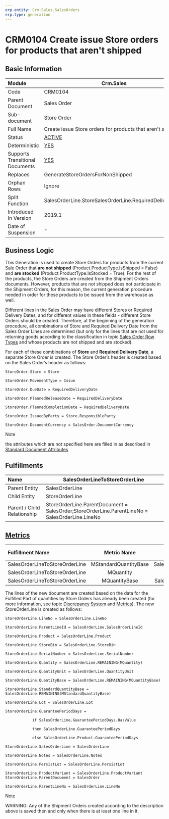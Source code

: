 ```yaml
---
erp.entity: Crm.Sales.SalesOrders
erp.type: generation
---
```


# CRM0104 Create issue Store orders for products that aren't shipped

## Basic Information

| Module                          | Crm.Sales                                                    |
| :------------------------------ | ------------------------------------------------------------ |
| Code                            | CRM0104                                                      |
| Parent Document                 | Sales Order                                                  |
| Sub-document                    | Store Order                                                  |
| Full Name                       | Create issue Store orders for products that aren't shipped   |
| Status                          | [ACTIVE](https://olddocs.erp.net/tech/generation-procedures-lifetime-stages-215777330.html) |
| Deterministic                   | [YES](https://olddocs.erp.net/tech/document-generation-and-transitional-documents-194314241.html) |
| Supports Transitional Documents | [YES](https://olddocs.erp.net/tech/document-generation-and-transitional-documents-194314241.html) |
| Replaces                        | GenerateStoreOrdersForNonShipped |
| Orphan Rows                     | Ignore                                                       |
| Split Function                  | SalesOrderLine.StoreSalesOrderLine.RequiredDeliveryDate      |
| Introduced In Version           | 2019.1                                                       |
| Date of Suspension              | -                                                            |

##  Business Logic

This Generation is used to create Store Orders for products from the current Sale Order that **are not shipped** (Product.ProductType.IsShipped = False) and **are stocked** (Product.ProductType.IsStocked = True). 
For the rest of the products, the Store Orders are created from the Shipment Orders documents. 
However, products that are not shipped does not participate in the Shipment Orders, for this reason, the current generation procedure needed in order for these products to be issued from the warehouse as well.

Different lines in the Sales Order may have different Stores or Required Delivery Dates, and for different values in these fields - different Store Orders should be created. 
Therefore, at the beginning of the generation procedure, all combinations of Store and Required Delivery Date from the Sales Order Lines are determined (but only for the lines that are not used for returning goods according to the classification in topic [Sales Order Row Types](https://enterpriseone.atlassian.net/wiki/spaces/techdoc/pages/82608171/Sales+Order+Row+Types) and whose products are not shipped and are stocked).

For each of these combinations of **Store** and **Required Delivery Date**, a separate Store Order is created. The Store Order’s header is created based on the Sales Order’s header as follows:

```
StoreOrder.Store = Store

StoreOrder.MovementType = Issue

StoreOrder.DueDate = RequiredDeliveryDate

StoreOrder.PlannedReleaseDate = RequiredDeliveryDate

StoreOrder.PlannedCompletionDate = RequiredDeliveryDate

StoreOrder.IssuedByParty = Store.ResponsibleParty

StoreOrder.DocumentCurrency = SalesOrder.DocumentCurrency
```

> [!Note]
> the attributes which are not specified here are filled in as described in [Standard Document Attributes](https://olddocs.erp.net/tech/standard-document-attributes-221773862.html)

## Fulfillments

| Name                        | SalesOrderLineToStoreOrderLine                               |
| :-------------------------- | ------------------------------------------------------------ |
| Parent Entity               | SalesOrderLine                                               |
| Child Entity                | StoreOrderLine                                               |
| Parent / Child Relationship | StoreOrderLine.ParentDocument = SalesOrder;StoreOrderLine.ParentLineNo = SalesOrderLine.LineNo |

## [Metrics](Metrics.md)

| Fulfillment Name               |      Metric Name      |              Measurement Unit               | Parent Value                        | Child Value                         | New Record |
| :----------------------------- | :-------------------: | :-----------------------------------------: | :---------------------------------- | :---------------------------------- | :--------- |
| SalesOrderLineToStoreOrderLine | MStandardQuantityBase | SalesOrderLine..Product.BaseMeasurementUnit | SalesOrderLine.StandardQuantityBase | StoreOrderLine.StandardQuantityBase | YES        |
| SalesOrderLineToStoreOrderLine |       MQuantity       |         SalesOrderLine.QuantityUnit         | SalesOrderLine.Quantity             | StoreOrderLine.Quantity             | NO         |
| SalesOrderLineToStoreOrderLine |     MQuantityBase     | SalesOrderLine.Product.BaseMeasurementUnit  | SalesOrderLine.QuantityBase         | StoreOrderLine.QuantityBase         | NO         |


The lines of the new document are created based on the data for the Fulfilled Part of quantities by Store Orders has already been created (for more information, see topic [Discrepancy System](https://enterpriseone.atlassian.net/wiki/spaces/techdoc/pages/22380546/Discrepancy+System) and [Metrics](metrics.md)). The new StoreOrderLine is created as follows:

```
StoreOrderLine.LineNo = SalesOrderLine.LineNo

StoreOrderLine.ParentLineId = SalesOrderLine.SalesOrderLineId

StoreOrderLine.Product = SalesOrderLine.Product

StoreOrderLine.StoreBin = SalesOrderLine.StoreBin

StoreOrderLine.SerialNumber = SalesOrderLine.SerialNumber

StoreOrderLine.Quantity = SalesOrderLine.REMAINING(MQuantity)

StoreOrderLine.QuantityUnit = SalesOrderLine.QuantityUnit

StoreOrderLine.QuantityBase = SalesOrderLine.REMAINING(MQuantityBase)

StoreOrderLine.StandardQuantityBase = SalesOrderLine.REMAINING(MStandardQuantityBase)

StoreOrderLine.Lot = SalesOrderLine.Lot

StoreOrderLine.GuaranteePeriodDays =

​            if SalesOrderLine.GuaranteePeriodDays.HasValue

​            then SalesOrderLine.GuaranteePeriodDays

​            else SalesOrderLine.Product.GuaranteePeriodDays

StoreOrderLine.SalesOrderLine = SalesOrderLine

StoreOrderLine.Notes = SalesOrderLine.Notes

StoreOrderLine.PersistLot = SalesOrderLine.PersistLot

StoreOrderLine.ProductVariant = SalesOrderLine.ProductVariant
StoreOrderLine.ParentDocument = SalesOrder

StoreOrderLine.ParentLineNo = SalesOrderLine.LineNo
```

> [!Note] 
> WARNING: Any of the Shipment Orders created according to the description above is saved then and only when there is at least one line in it.
